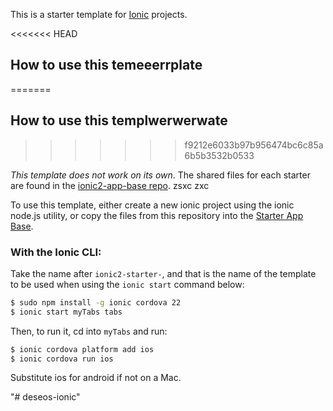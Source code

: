 This is a starter template for [Ionic](http://ionicframework.com/docs/) projects.

<<<<<<< HEAD
## How to use this temeeerrplate
=======
## How to use this templwerwerwate
>>>>>>> f9212e6033b97b956474bc6c85a6b5b3532b0533

*This template does not work on its own*. The shared files for each starter are found in the [ionic2-app-base repo](https://github.com/ionic-team/ionic2-app-base). zsxc zxc

To use this template, either create a new ionic project using the ionic node.js utility, or copy the files from this repository into the [Starter App Base](https://github.com/ionic-team/ionic2-app-base).

### With the Ionic CLI:

Take the name after `ionic2-starter-`, and that is the name of the template to be used when using the `ionic start` command below:

```bash
$ sudo npm install -g ionic cordova 22
$ ionic start myTabs tabs
```

Then, to run it, cd into `myTabs` and run:

```bash
$ ionic cordova platform add ios
$ ionic cordova run ios
```

Substitute ios for android if not on a Mac.

"# deseos-ionic"
